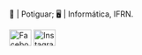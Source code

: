  🌵 | Potiguar;
 🖥️ | Informática, IFRN.

<a href = "https://www.facebook.com/profile.php?id=100008121224878" target="_blank"><img align="center" alt = "Facebook" height = "30" width = "40" src = "https://simpleicons.org/icons/facebook.svg"></img></a>
<a href = "https://www.instagram.com/_isadorakaline/" target="_blank"><img align="center" alt = "Instagram" height = "30" width = "40" src = "https://simpleicons.org/icons/instagram.svg"></img></a>
